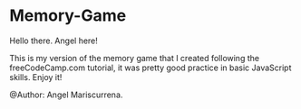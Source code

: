 # Memory-Game
Hello there. Angel here!

This is my version of the memory game that I created following the freeCodeCamp.com tutorial, it was pretty good practice in basic JavaScript skills.
Enjoy it!

@Author: Angel Mariscurrena.
